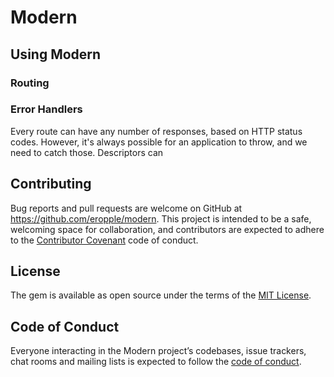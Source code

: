 # Modern #

## Using Modern ##
### Routing ###

### Error Handlers ###
Every route can have any number of responses, based on HTTP status codes.
However, it's always possible for an application to throw, and we need to catch
those. Descriptors can 

## Contributing ##
Bug reports and pull requests are welcome on GitHub at
https://github.com/eropple/modern. This project is intended to be a safe,
welcoming space for collaboration, and contributors are expected to adhere to
the [Contributor Covenant](http://contributor-covenant.org) code of conduct.

## License ##
The gem is available as open source under the terms of the [MIT
License](https://opensource.org/licenses/MIT).

## Code of Conduct ##
Everyone interacting in the Modern project’s codebases, issue trackers, chat
rooms and mailing lists is expected to follow the [code of
conduct](https://github.com/[USERNAME]/modern/blob/master/CODE_OF_CONDUCT.md).
